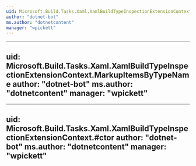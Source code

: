 ```yaml
---
uid: Microsoft.Build.Tasks.Xaml.XamlBuildTypeInspectionExtensionContext
author: "dotnet-bot"
ms.author: "dotnetcontent"
manager: "wpickett"
---
```


---
uid: Microsoft.Build.Tasks.Xaml.XamlBuildTypeInspectionExtensionContext.MarkupItemsByTypeName
author: "dotnet-bot"
ms.author: "dotnetcontent"
manager: "wpickett"
---

---
uid: Microsoft.Build.Tasks.Xaml.XamlBuildTypeInspectionExtensionContext.#ctor
author: "dotnet-bot"
ms.author: "dotnetcontent"
manager: "wpickett"
---

